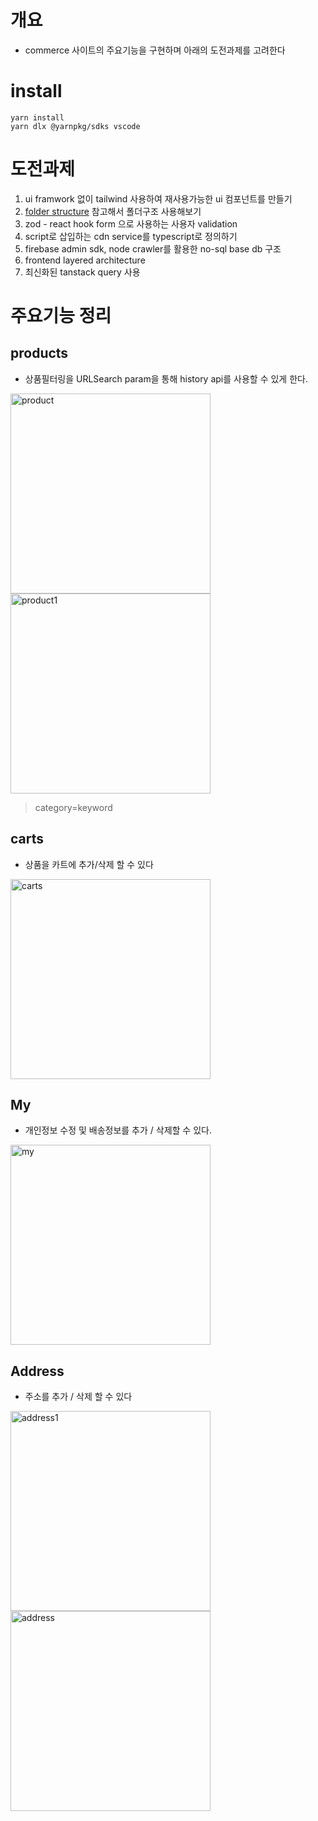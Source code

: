 # 개요
- commerce 사이트의 주요기능을 구현하며 아래의 도전과제를 고려한다

# install

```
yarn install
yarn dlx @yarnpkg/sdks vscode
```

# 도전과제
1. ui framwork 없이 tailwind 사용하여 재사용가능한 ui 컴포넌트를 만들기 
2. [folder structure](https://profy.dev/article/react-folder-structure) 참고해서 폴더구조 사용해보기
3. zod - react hook form 으로 사용하는 사용자 validation
4. script로 삽입하는 cdn service를 typescript로 정의하기
5. firebase admin sdk, node crawler를 활용한 no-sql base db 구조
6. frontend layered architecture  
7. 최신화된 tanstack query 사용


# 주요기능 정리

## products
- 상품필터링을 URLSearch param을 통해 history api를 사용할 수 있게 한다.
<img width="320" alt="product" src="https://user-images.githubusercontent.com/77092632/216049510-aa86ad14-bf96-4c81-a51a-292f8ba70731.png" />
<img width="320" alt="product1" src="https://user-images.githubusercontent.com/77092632/216049519-b6cfe80a-8ccd-4f60-9cab-7ff57e5494b5.png" />

> category=keyword 

## carts 
- 상품을 카트에 추가/삭제 할 수 있다
<img src="https://user-images.githubusercontent.com/77092632/216049314-80b1456c-71fd-40d8-a09c-2b57fda32329.png" width="320" alt="carts" />

## My
- 개인정보 수정 및 배송정보를 추가 / 삭제할 수 있다.
<img width="320" alt="my" src="https://user-images.githubusercontent.com/77092632/216049965-3bcdf2a2-0aa1-4c8f-8f49-a1522f3eed8e.png">

## Address
- 주소를 추가 / 삭제 할 수 있다
<img width="320" alt="address1" src="https://user-images.githubusercontent.com/77092632/216048938-827e5877-d02f-4419-b0ae-587d22890588.png"> 
<img width="320" alt="address" src="https://user-images.githubusercontent.com/77092632/216048930-82ff12be-8951-4d64-8144-4a53b505bc27.png">
